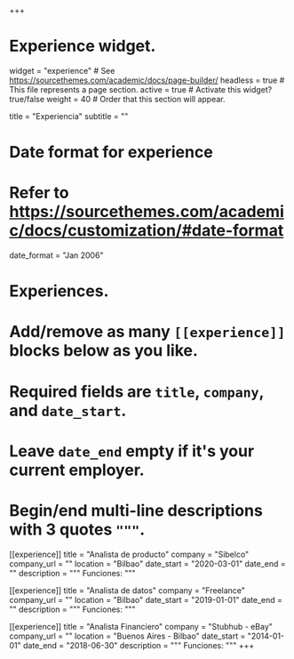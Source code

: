 +++
# Experience widget.
widget = "experience"  # See https://sourcethemes.com/academic/docs/page-builder/
headless = true  # This file represents a page section.
active = true  # Activate this widget? true/false
weight = 40  # Order that this section will appear.

title = "Experiencia"
subtitle = ""

# Date format for experience
#   Refer to https://sourcethemes.com/academic/docs/customization/#date-format
date_format = "Jan 2006"

# Experiences.
#   Add/remove as many `[[experience]]` blocks below as you like.
#   Required fields are `title`, `company`, and `date_start`.
#   Leave `date_end` empty if it's your current employer.
#   Begin/end multi-line descriptions with 3 quotes `"""`.
[[experience]]
  title = "Analista de producto"
  company = "Sibelco"
  company_url = ""
  location = "Bilbao"
  date_start = "2020-03-01"
  date_end = ""
  description = """
  Funciones:
  """

[[experience]]
  title = "Analista de datos"
  company = "Freelance"
  company_url = ""
  location = "Bilbao"
  date_start = "2019-01-01"
  date_end = ""
  description = """
  Funciones:
  """

[[experience]]
  title = "Analista Financiero"
  company = "Stubhub - eBay"
  company_url = ""
  location = "Buenos Aires - Bilbao"
  date_start = "2014-01-01"
  date_end = "2018-06-30"
  description = """
  Funciones:
    """
+++
